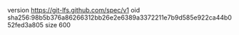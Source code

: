 version https://git-lfs.github.com/spec/v1
oid sha256:98b5b376a86266312bb26e2e6389a3372211e7b9d585e922ca44b052fed3a805
size 600
